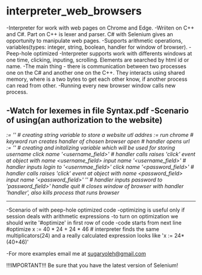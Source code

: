 # interpreter_web_browsers
-Interpreter for work with web pages on Chrome and Edge.
-Wriiten on C++ and C#. Part on C++ is lexer and parser. C# with Selenium gives an opportunity to manipulate web pages.
-Supports arithmetic operations, variables(types: integer, string, boolean, handler for window of browser).
-Peep-hole optimized
-Interpreter supports work with differents windows at one time, clicking, inputing, scrolling. Elements are searched by html id or name.
-The main thing - there is communication between two processes one on the C# and another one on the C++. They interacts using shared memory, where is a two bytes to get each other know, if another process can read from other.
-Running every new browser window calls new process.

-Watch for lexemes in file Syntax.pdf
-Scenario of using(an authorization to the website)
------------------------------------------------------------------------------------------------------------------------------------------------------------
<var name> := '<url>'                                 # creating string variable to store a website utl addres
<handler> := run chrome                               # keyword run creates handler of chosen browser
<handler> open <var name>                             # handler opens url
<login> := '<username>'                               # creating and initalizing variable <login> which will be used for storing username
<handler> click name '<username_field>'               # handler calls raises 'click' event at object with name <username_field> 
<handler> input name '<username_field>' <login>       # handler inputs login to '<usernmae_field>' 
<handler> click name '<password_field>'               # handler calls raises 'click' event at object with name <password_field> 
<handler> input name '<password_field>' '<password>'  # handler inputs password to 'password_field>' 
handle quit                                           # closes window of browser with handler 'handler', also kills process that runs browser

------------------------------------------------------------------------------------------------------------------------------------------------------------
-Scenario of with peep-hole optimized code
-optimizing is useful only if session deals with arithmetic expressions
-to turn on optimization we should write '#optimize' in first row of code
-code starts from next line
#optimize
x := 40 * 24 + 24 * 46 # interpreter finds the same multiplicators(24) and a really calculated expression looks like 'x := 24*(40+46)'

-For more examples email me at sugaryoleh@gmail.com


!!!IMPORTANT!!!
Be sure that you have the latest version of Selenium!
